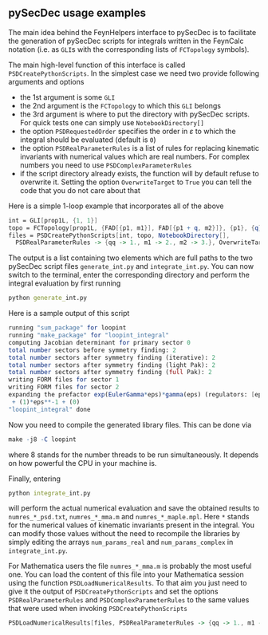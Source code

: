 ## pySecDec usage examples

The main idea behind the FeynHelpers interface to pySecDec is to facilitate the generation of pySecDec scripts for integrals written in the FeynCalc notation (i.e. as `GLI`s with the corresponding lists of `FCTopology` symbols).

The main high-level function of this interface is called `PSDCreatePythonScripts`. In the simplest case we need two provide following arguments and options

- the 1st argument is some `GLI`
- the 2nd argument is the `FCTopology` to which this `GLI` belongs
- the 3rd argument is where to put the directory with pySecDec scripts. For quick tests one can simply use `NotebookDirectory[]`
- the option `PSDRequestedOrder` specifies the order in $\varepsilon$ to which the integral should be evaluated (default is `0`)
- the option `PSDRealParameterRules` is a list of rules for replacing kinematic invariants with numerical values which are real numbers. For complex numbers you need to use `PSDComplexParameterRules`
- if the script directory already exists, the function will by default refuse to overwrite it. Setting the option `OverwriteTarget` to `True` you can tell the code that you do not care about that

Here is a simple 1-loop example that incorporates all of the above

```mathematica
int = GLI[prop1L, {1, 1}]
topo = FCTopology[prop1L, {FAD[{p1, m1}], FAD[{p1 + q, m2}]}, {p1}, {q}, {Hold[SPD][q] -> qq}, {}]
files = PSDCreatePythonScripts[int, topo, NotebookDirectory[], 
  PSDRealParameterRules -> {qq -> 1., m1 -> 2., m2 -> 3.}, OverwriteTarget -> True]
```

The output is a list containing two elements which are full paths to the two pySecDec script files `generate_int.py` and `integrate_int.py`. You can now switch to the terminal, enter the corresponding directory and perform the integral evaluation by first running

```mathematica
python generate_int.py
```

Here is a sample output of this script

```mathematica
running "sum_package" for loopint
running "make_package" for "loopint_integral"
computing Jacobian determinant for primary sector 0
total number sectors before symmetry finding: 2
total number sectors after symmetry finding (iterative): 2
total number sectors after symmetry finding (light Pak): 2
total number sectors after symmetry finding (full Pak): 2
writing FORM files for sector 1
writing FORM files for sector 2
expanding the prefactor exp(EulerGamma*eps)*gamma(eps) (regulators: [eps] , orders: [0] )
 + (1)*eps**-1 + (0)
"loopint_integral" done
```

Now you need to compile the generated library files. This can be done via

```mathematica
make -j8 -C loopint
```

where 8 stands for the number threads to be run simultaneously. It depends on how powerful the CPU in your machine is.

Finally, entering

```mathematica
python integrate_int.py
```

will perform the actual numerical evaluation and save the obtained results to `numres_*_psd.txt`, `numres_*_mma.m` and `numres_*_maple.mpl`. Here `*` stands for the numerical values of kinematic invariants present in the integral. You can
modify those values without the need to recompile the libraries by simply editing the arrays `num_params_real` and `num_params_complex` in `integrate_int.py`.

For Mathematica users the file `numres_*_mma.m` is probably the most useful one. You can load the content of this file into your Mathematica session using the function `PSDLoadNumericalResults`. To that aim you just need to give it
the output of `PSDCreatePythonScripts` and set the options `PSDRealParameterRules` and `PSDComplexParameterRules` to the same values that were used when invoking `PSDCreatePythonScripts`

```mathematica
PSDLoadNumericalResults[files, PSDRealParameterRules -> {qq -> 1., m1 -> 2., m2 -> 3.}]
```